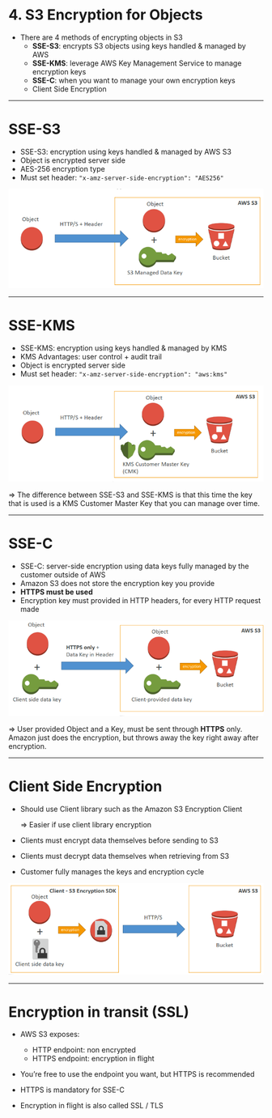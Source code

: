 # 4. S3 Encryption for Objects

- There are 4 methods of encrypting objects in S3
    - **SSE-S3**: encrypts S3 objects using keys handled & managed by AWS
    - **SSE-KMS**: leverage AWS Key Management Service to manage encryption keys
    - **SSE-C**: when you want to manage your own encryption keys
    - Client Side Encryption

---

# SSE-S3

- SSE-S3: encryption using keys handled & managed by AWS S3
- Object is encrypted server side
- AES-256 encryption type
- Must set header: `"x-amz-server-side-encryption": "AES256"`

![4%20S3%20Encryption%20for%20Objects/Untitled.png](4%20S3%20Encryption%20for%20Objects/Untitled.png)

---

# SSE-KMS

- SSE-KMS: encryption using keys handled & managed by KMS
- KMS Advantages: user control + audit trail
- Object is encrypted server side
- Must set header: `"x-amz-server-side-encryption": "aws:kms"`

![4%20S3%20Encryption%20for%20Objects/Untitled%201.png](4%20S3%20Encryption%20for%20Objects/Untitled%201.png)

⇒ The difference between SSE-S3 and SSE-KMS is that this time the key that is used is a KMS Customer Master Key that you can manage over time.

---

# SSE-C

- SSE-C: server-side encryption using data keys fully managed by the customer outside of AWS
- Amazon S3 does not store the encryption key you provide
- **HTTPS must be used**
- Encryption key must provided in HTTP headers, for every HTTP request made

![4%20S3%20Encryption%20for%20Objects/Untitled%202.png](4%20S3%20Encryption%20for%20Objects/Untitled%202.png)

⇒ User provided Object and a Key, must be sent through **HTTPS** only. Amazon just does the encryption, but throws away the key right away after encryption.

---

# Client Side Encryption

- Should use Client library such as the Amazon S3 Encryption Client

    ⇒ Easier if use client library encryption

- Clients must encrypt data themselves before sending to S3
- Clients must decrypt data themselves when retrieving from S3
- Customer fully manages the keys and encryption cycle

![4%20S3%20Encryption%20for%20Objects/Untitled%203.png](4%20S3%20Encryption%20for%20Objects/Untitled%203.png)

---

# Encryption in transit (SSL)

- AWS S3 exposes:
    - HTTP endpoint: non encrypted
    - HTTPS endpoint: encryption in flight

- You’re free to use the endpoint you want, but HTTPS is recommended
- HTTPS is mandatory for SSE-C
- Encryption in flight is also called SSL / TLS